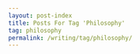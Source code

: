 ```yaml
---
layout: post-index
title: Posts For Tag 'Philosophy'
tag: philosophy
permalink: /writing/tag/philosophy/
---
```

